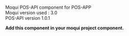 Moqui POS-API component for POS-APP <br>
Moqui version used : 3.0 <br>
POS-API version 1.0.1

**Add this component in your moqui project component.**
